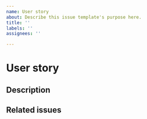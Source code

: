 ```yaml
---
name: User story
about: Describe this issue template's purpose here.
title: ''
labels: ''
assignees: ''

---
```


# User story

## Description

## Related issues
